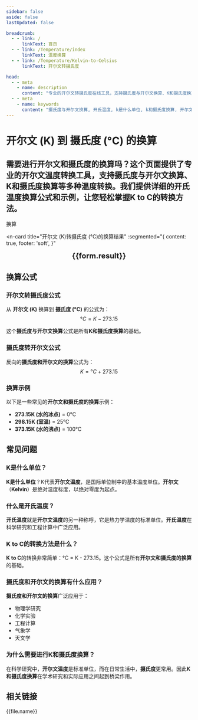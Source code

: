 ```yaml
---
sidebar: false
aside: false
lastUpdated: false

breadcrumb:
  - - link: /
      linkText: 首页
  - - link: /Temperature/index
      linkText: 温度换算
  - - link: /Temperature/Kelvin-to-Celsius
      linkText: 开尔文转摄氏度

head:
  - - meta
    - name: description
      content: "专业的开尔文转摄氏度在线工具，支持摄氏度与开尔文换算、K和摄氏度换算等。提供详细的开尔文温度换算公式、开氏温度说明，是您进行K to C转换的最佳选择。"
  - - meta
    - name: keywords
      content: "摄氏度与开尔文换算, 开氏温度, k是什么单位, k和摄氏度换算, 开尔文温度, k to c, 摄氏度和开尔文的换算, 开尔文和摄氏度的换算, kelvin, 摄氏度"
---
```

# 开尔文 (K) 到 摄氏度 (°C) 的换算

需要进行**开尔文和摄氏度的换算**吗？这个页面提供了专业的**开尔文温度**转换工具，支持**摄氏度与开尔文换算**、**K和摄氏度换算**等多种温度转换。我们提供详细的**开氏温度**换算公式和示例，让您轻松掌握**K to C**的转换方法。
---
<script setup>
import { onMounted, reactive, inject, ref } from 'vue'
import { NButton,NForm ,NFormItem,NInput,NInputNumber,NSelect,NCard,useMessage,NGrid ,NGi  } from 'naive-ui'
import { defineClientComponent } from 'vitepress'
import { Temperature } from '../../files';
const seoKey = ['摄氏度与开尔文换算', '开氏温度', 'k是什么单位', 'k和摄氏度换算', '开尔文温度', 'k to c', '摄氏度和开尔文的换算', '开尔文和摄氏度的换算', 'kelvin', '摄氏度']
const convert = inject('convert')

const form = reactive({
  number: null,
  result: '',
})

const convertHandler = () => {
  if (form.number !== null && !isNaN(form.number)) {
    const convertedValue = parseFloat(form.number) - 273.15
    form.result = `${form.number}K = ${convertedValue.toFixed(2)}°C`
  } else {
    form.result = '请输入有效的数值。'
  }
}
</script>

<n-form size="large" :model="form">
  <n-form-item label="开尔文 (K)">
    <n-input-number v-model:value="form.number" placeholder="输入开尔文" style="width: 100%" />
  </n-form-item>
  <n-form-item>
    <n-button type="info" @click="convertHandler" block>换算</n-button>
  </n-form-item>
</n-form>

<n-card
  title="开尔文 (K)转摄氏度 (°C)的换算结果"
  :segmented="{
    content: true,
    footer: 'soft',
  }"
>
  <div  style="text-align:center;font-size:20px;">
    <strong>{{form.result}}</strong>
  </div>
  <template #footer>
    <div>
      <span v-for="item of seoKey">{{item}}，</span>
    </div>
  </template>
</n-card>

## 换算公式

### 开尔文转摄氏度公式
从 **开尔文 (K)** 换算到 **摄氏度 (°C)** 的公式为：
$$ °C = K - 273.15 $$

这个**摄氏度与开尔文换算**公式是所有**K和摄氏度换算**的基础。

### 摄氏度转开尔文公式
反向的**摄氏度和开尔文的换算**公式为：
$$ K = °C + 273.15 $$

### 换算示例
以下是一些常见的**开尔文和摄氏度的换算**示例：
- **273.15K (水的冰点)** = 0°C
- **298.15K (室温)** = 25°C
- **373.15K (水的沸点)** = 100°C

## 常见问题

### K是什么单位？
**K是什么单位**？K代表**开尔文温度**，是国际单位制中的基本温度单位。**开尔文**（**Kelvin**）是绝对温度标度，以绝对零度为起点。

### 什么是开氏温度？
**开氏温度**就是**开尔文温度**的另一种称呼，它是热力学温度的标准单位。**开氏温度**在科学研究和工程计算中广泛应用。

### K to C的转换方法是什么？
**K to C**的转换非常简单：°C = K - 273.15。这个公式是所有**开尔文和摄氏度的换算**的基础。

### 摄氏度和开尔文的换算有什么应用？
**摄氏度和开尔文的换算**广泛应用于：
- 物理学研究
- 化学实验
- 工程计算
- 气象学
- 天文学

### 为什么需要进行K和摄氏度换算？
在科学研究中，**开尔文温度**是标准单位，而在日常生活中，**摄氏度**更常用。因此**K和摄氏度换算**在学术研究和实际应用之间起到桥梁作用。

## 相关链接
<n-grid x-gap="12" :cols="2">
  <n-gi v-for="(file, index) in Temperature" :key="index">
    <n-button
      text
      tag="a"
      :href="file.path"
      type="info"
    >
      {{file.name}}
    </n-button>
  </n-gi>
</n-grid>